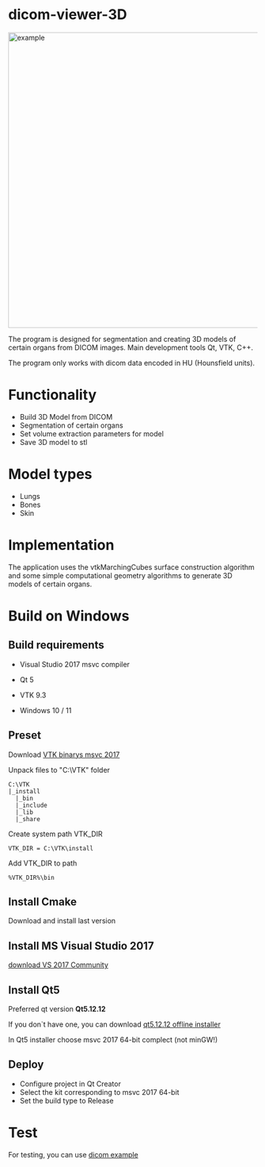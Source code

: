 # dicom-viewer-3D
<img width="796" height="596" alt="example" src="https://github.com/user-attachments/assets/b075c69e-2f31-4ed0-900f-2c38c133a7ed" />

The program is designed for segmentation and creating 3D models of certain organs from DICOM images.
Main development tools Qt, VTK, C++.

The program only works with dicom data encoded in HU (Hounsfield units).
# Functionality
- Build 3D Model from DICOM
- Segmentation of certain organs
- Set volume extraction parameters for model
- Save 3D model to stl
# Model types
- Lungs
- Bones
- Skin
# Implementation
The application uses the vtkMarchingCubes surface construction algorithm
and some simple computational geometry algorithms to generate 3D models of certain organs.
# Build on Windows
<h2>Build requirements</h2>

- Visual Studio 2017 msvc compiler

- Qt 5
  
- VTK 9.3
  
- Windows 10 / 11
  
  
<h2>Preset</h2>

Download [VTK binarys msvc 2017](https://drive.google.com/file/d/14xWSCmUyoiDUJTjGzdh0Buf1E0NwSy7R/view?usp=sharing)

Unpack files to "C:\VTK" folder
```
C:\VTK
|_install
  |_bin
  |_include
  |_lib
  |_share
```
Create system path VTK_DIR
```
VTK_DIR = C:\VTK\install
```
Add VTK_DIR to path
```
%VTK_DIR%\bin
```
<h2>Install Cmake</h2>

Download and install last version


<h2>Install MS Visual Studio 2017</h2>

[download VS 2017 Community](https://aka.ms/vs/15/release/vs_community.exe)

<h2>Install Qt5</h2>

Preferred qt version **Qt5.12.12**

If you don`t have one, you can download [qt5.12.12 offline installer](https://download.qt.io/archive/qt/5.12/5.12.12/)

In Qt5 installer choose msvc 2017 64-bit complect (not minGW!)

<h2>Deploy</h2>

- Configure project in Qt Creator
- Select the kit corresponding to msvc 2017 64-bit
- Set the build type to Release
  
# Test
For testing, you can use [dicom example](https://github.com/ft-290008buchok/3d-dicom-viewer/tree/main/dicom-example)

